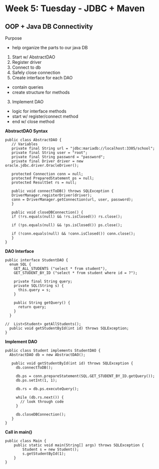 # Week 5: Tuesday - JDBC + Maven
## OOP + Java DB Connectivity
Purpose
- help organize the parts to our java DB  

1. Start w/ AbstractDAO
  1. Register driver
  2. Connect to db
  3. Safely close connection
2. Create interface for each DAO
  - contain queries
  - create structure for methods
3. Implement DAO
  - logic for interface methods
  - start w/ register/connect method
  - end w/ close method  

**AbstractDAO Syntax**
```
public class AbstractDAO {
   // Variables
   private final String url = "jdbc:mariadb://localhost:3305/school";
   private final String user = "root";
   private final String password = "password";
   private final Driver driver = new oracle.jdbc.driver.OracleDriver();

   protected Connection conn = null;
   protected PreparedStatement ps = null;
   protected ResultSet rs = null;

   public void connectToDB() throws SQLException {
   DriverManager.registerDriver(driver);
   conn = DriverManager.getConnection(url, user, password);
   }

   public void closeDBConnection() {
   if (!rs.equals(null) && !rs.isClosed()) rs.close();

   if (!ps.equals(null) && !ps.isClosed()) ps.close();

   if (!conn.equals(null) && !conn.isClosed()) conn.close();
   }
}
```

**DAO Interface**
```
public interface StudentDAO {
  enum SQL {
    GET_ALL_STUDENTS ("select * from student"),
    GET_STUDENT_BY_ID ("select * from student where id = ?");

    private final String query;
    private SQL(String s) {
      this.query = s;
    }

    public String getQuery() {
      return query;
    }
  }

//  List<Student> getAllStudents();
  public void getStudentById(int id) throws SQLException;
}
```

**Implement DAO**
```
public class Student implements StudentDAO {
  AbstractDAO db = new AbstractDAO();

   public void getStudentById(int id) throws SQLException {
     db.connectToDB();

     db.ps = conn.prepareStatement(SQL.GET_STUDENT_BY_ID.getQuery());
     db.ps.setInt(1, 1);

     db.rs = db.ps.executeQuery();

     while (db.rs.next()) {
       // look through code
     }

     db.closeDBConnection();
   }
}
```  

**Call in main()**
```
public class Main {
    public static void main(String[] args) throws SQLException {
        Student s = new Student();
        s.getStudentById(1);
    }
}
```